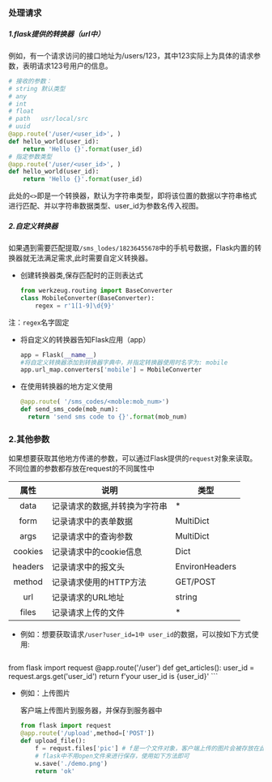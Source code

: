 ### 处理请求

##### 1.flask提供的转换器（url中）

例如，有一个请求访问的接口地址为/users/123，其中123实际上为具体的请求参数，表明请求123号用户的信息。

```python
# 接收的参数：
# string 默认类型
# any
# int
# float
# path   usr/local/src
# uuid
@app.route('/user/<user_id>', )
def hello_world(user_id):
    return 'Hello {}'.format(user_id)
# 指定参数类型
@app.route('/user/<user_id>', )
def hello_world(user_id):
    return 'Hello {}'.format(user_id)
```

此处的`<>`即是一个转换器，默认为字符串类型，即将该位置的数据以字符串格式进行匹配、并以字符串数据类型、user_id为参数名传入视图。

##### 2.自定义转换器

如果遇到需要匹配提取`/sms_lodes/18236455678`中的手机号数据，Flask内置的转换器就无法满足需求,此时需要自定义转换器。

- 创建转换器类,保存匹配时的正则表达式

  ```python
  from werkzeug.routing import BaseConverter
  class MobileConverter(BaseConverter):
      regex = r'1[1-9]\d{9}'
  ```
  
注：`regex`名字固定
  
- 将自定义的转换器告知Flask应用（app）

  ```python
  app = Flask(__name__)
  #将自定义转换器添加到转换器字典中，并指定转换器使用时名字为: mobile
  app.url_map.converters['mobile'] = MobileConverter
  ```

- 在使用转换器的地方定义使用

  ```python
  @app.route( '/sms_codes/<moble:mob_num>')
  def send_sms_code(mob_num):
  	return 'send sms code to {}'.format(mob_num)
  ```


### 2.其他参数

如果想要获取其他地方传递的参数，可以通过Flask提供的`request`对象来读取。
不同位置的参数都存放在request的不同属性中

|  属性   | 说明                          | 类型           |
| :-----: | ----------------------------- | -------------- |
|  data   | 记录请求的数据,并转换为字符串 | *              |
|  form   | 记录请求中的表单数据          | MultiDict      |
|  args   | 记录请求中的查询参数          | MultiDict      |
| cookies | 记录请求中的cookie信息        | Dict           |
| headers | 记录请求中的报文头            | EnvironHeaders |
| method  | 记录请求使用的HTTP方法        | GET/POST       |
|   url   | 记录请求的URL地址             | string         |
|  files  | 记录请求上传的文件            | *              |

- 例如：想要获取请求`/user?user_id=1中 user_id`的数据，可以按如下方式使用:

    ```python
from flask import request
@app.route('/user')
def get_articles():
    user_id = request.args.get('user_id')
    return f'your user_id is {user_id}'
    ```

- 例如：上传图片

    客户端上传图片到服务器，并保存到服务器中

    ```python
    from flask import request
    @app.route('/upload',method=['POST'])
    def upload_file():
        f = requst.files['pic'] # f是一个文件对象，客户端上传的图片会被存放在此处
    	# flask中不用open文件来进行保存，使用如下方法即可    
        w.save('./demo.png')
        return 'ok'
    ```

